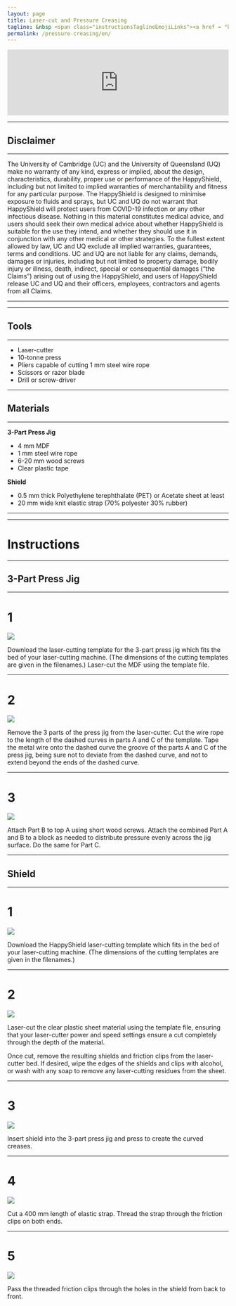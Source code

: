 ```yaml
---
layout: page
title: Laser-cut and Pressure Creasing
tagline: &nbsp <span class="instructionsTaglineEmojiLinks"><a href = "https://youtu.be/cbJfRK5AS-o"><i class="em em-video_camera" aria-role="presentation" aria-label="VIDEO CAMERA"></i></a><a href = "https://github.com/HappyShield/HappyShield/tree/master/Templates/LaserCutAndPressureCreasing" ><i class="em em-triangular_ruler" aria-role="presentation" aria-label="TRIANGULAR RULER"></i></a></span>
permalink: /pressure-creasing/en/
---
```


<script src="https://snapwidget.com/js/snapwidget.js"></script>
<iframe src="https://snapwidget.com/embed/810066" class="snapwidget-widget" allowtransparency="true" frameborder="0" scrolling="no" style="border:none; overflow:hidden;  width:100%; "></iframe>

---

## Disclaimer

---

The University of Cambridge (UC) and the University of Queensland (UQ) make no warranty of any kind, express or implied, about the design, characteristics, durability, proper use or performance of the HappyShield, including but not limited to implied warranties of merchantability and fitness for any particular purpose. The HappyShield is designed to minimise exposure to fluids and sprays, but UC and UQ do not warrant that HappyShield will protect users from COVID-19 infection or any other infectious disease. Nothing in this material constitutes medical advice, and users should seek their own medical advice about whether HappyShield is suitable for the use they intend, and whether they should use it in conjunction with any other medical or other strategies. To the fullest extent allowed by law, UC and UQ exclude all implied warranties, guarantees, terms and conditions. UC and UQ are not liable for any claims, demands, damages or injuries, including but not limited to property damage, bodily injury or illness, death, indirect, special or consequential damages (“the Claims”) arising out of using the HappyShield, and users of HappyShield release UC and UQ and their officers, employees, contractors and agents from all Claims.

---

--- 

## Tools

---

* Laser-cutter
* 10-tonne press
* Pliers capable of cutting 1 mm steel wire rope
* Scissors or razor blade
* Drill or screw-driver

---

## Materials

---

**3-Part Press Jig**

* 4 mm MDF
* 1 mm steel wire rope   
* 6-20 mm wood screws
* Clear plastic tape

**Shield**

* 0.5 mm thick Polyethylene terephthalate (PET) or Acetate sheet at least 
* 20 mm wide knit elastic strap (70% polyester 30% rubber)

---

---

# Instructions

---

## 3-Part Press Jig 

---

# 1 	

![](./Assets/Output/Steps/01.jpg)

Download the laser-cutting template for the 3-part press jig which fits the bed of your laser-cutting machine. (The dimensions of the cutting templates are given in the filenames.) Laser-cut the MDF using the template file.

---

# 2

![](./Assets/Output/Steps/02.jpg)

Remove the 3 parts of the press jig from the laser-cutter. Cut the wire rope to the length of the dashed curves in parts A and C of the template.
Tape the metal wire onto the dashed curve the groove of the parts A and C of the press jig, being sure not to deviate from the dashed curve, and not to extend beyond the ends of the dashed curve. 

---

# 3

![](./Assets/Output/Steps/03.jpg)

Attach Part B to top A using short wood screws. Attach the combined Part A and B to a block as needed to distribute pressure evenly across the jig surface. Do the same for Part C.

--- 

## Shield

---

# 1

![](./Assets/Output/Steps/04.jpg)

Download the HappyShield laser-cutting template which fits in the bed of your laser-cutting machine. (The dimensions of the cutting templates are given in the filenames.)

---

# 2	

![](./Assets/Output/Steps/05.jpg)

Laser-cut the clear plastic sheet material using the template file, ensuring that your laser-cutter power and speed settings ensure a cut completely through the depth of the material.

Once cut, remove the resulting shields and friction clips from the laser-cutter bed. If desired, wipe the edges of the shields and clips with alcohol, or wash with any soap to remove any laser-cutting residues from the sheet. 

--- 

# 3

![](./Assets/Output/Steps/06.jpg)

Insert shield into the 3-part press jig and press to create the curved creases.

---

# 4	

![](./Assets/Output/Steps/07.jpg)

Cut a 400 mm length of elastic strap. Thread the strap through the friction clips on both ends.

---

# 5	

![](./Assets/Output/Steps/08.jpg)

Pass the threaded friction clips through the holes in the shield from back to front. 
